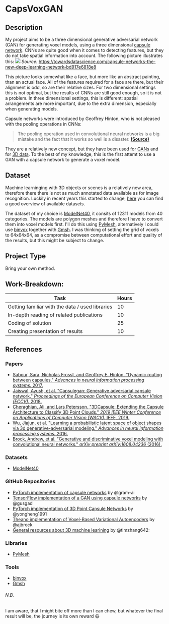 # CapsVoxGAN

## Description

My project aims to be a three dimensional generative adversarial network (GAN) for generating voxel models, using a three dimensional [capsule network](http://papers.nips.cc/paper/6975-dynamic-routing-between-capsules). CNNs are quite good when it comes to detecting features, but they do not take spatial information into account. The following picture illustrates this: 
![](https://miro.medium.com/max/383/1*b5Gj44sqne2Cu6Xra5EJpg.jpeg)
_Source:_ https://towardsdatascience.com/capsule-networks-the-new-deep-learning-network-bd917e6818e8

This picture looks somewhat like a face, but more like an abstract painting, than an actual face. All of the features required for a face are there, but their alignment is odd, so are their relative sizes. For two dimensional settings this is not optimal, but the results of CNNs are still good enough, so it is not a problem. In three dimensional settings, this is different: spatial arrangements are more important, due to the extra dimension, especially when generating models.

Capsule networks were introduced by Geoffrey Hinton, who is not pleased with the pooling operations in CNNs:
> The pooling operation used in convolutional neural networks is a big mistake and the fact that it works so well is a disaster. [__(Source)__](https://www.reddit.com/r/MachineLearning/comments/2lmo0l/ama_geoffrey_hinton/clyj4jv/)

They are a relatively new concept, but they have been used for [GANs](https://arxiv.org/abs/1802.06167) and for [3D data](https://arxiv.org/abs/1812.10775). To the best of my knowledge, this is the first attemt to use a GAN with a capsule network to generate a voxel model.

## Dataset

Machine learninging with 3D objects or scenes is a relatively new area, therefore there there is not as much annotated data available as for image recognition. Luckily in recent years this started to change, [here](https://github.com/timzhang642/3D-Machine-Learning#datasets) you can find a good overview of available datasets. 

The dataset of my choice is [ModelNet40](http://modelnet.cs.princeton.edu), it consits of 12311 models from 40 categories. The models are polygon meshes and therefore I have to convert them into voxel models first. I'll do this using [PyMesh](https://github.com/PyMesh/PyMesh), alternatively I could use [binvox](https://www.patrickmin.com/binvox/) together with [Gmsh](http://gmsh.info/). I was thinking of setting the grid of voxels to 64x64x64, as a compromise between computational effort and quality of the results, but this might be subject to change.

## Project Type

Bring your own method.

## Work-Breakdown:

Task | Hours
--- | ---
Getting familiar with the data / used libraries | 10
In-depth reading of related publications | 10
Coding of solution | 25
Creating presentation of results | 10

## References

### Papers

* [Sabour, Sara, Nicholas Frosst, and Geoffrey E. Hinton. "Dynamic routing between capsules." _Advances in neural information processing systems._ 2017.](http://papers.nips.cc/paper/6975-dynamic-routing-between-capsules)
* [Jaiswal, Ayush, et al. "Capsulegan: Generative adversarial capsule network." _Proceedings of the European Conference on Computer Vision (ECCV)._ 2018.](http://openaccess.thecvf.com/content_eccv_2018_workshops/w17/html/Jaiswal_CapsuleGAN_Generative_Adversarial_Capsule_Network_ECCVW_2018_paper.html)
* [Cheraghian, Ali, and Lars Petersson. "3DCapsule: Extending the Capsule Architecture to Classify 3D Point Clouds." _2019 IEEE Winter Conference on Applications of Computer Vision (WACV)._ IEEE, 2019.](https://ieeexplore.ieee.org/abstract/document/8658405)
* [Wu, Jiajun, et al. "Learning a probabilistic latent space of object shapes via 3d generative-adversarial modeling." _Advances in neural information processing systems._ 2016.](http://papers.nips.cc/paper/6096-learning-a-probabilistic-latent-space-of-object-shapes-via-3d-generative-adversarial-modeling)
* [Brock, Andrew, et al. "Generative and discriminative voxel modeling with convolutional neural networks." _arXiv preprint arXiv:1608.04236_ (2016).](https://arxiv.org/abs/1608.04236)

### Datasets
* [ModelNet40](http://modelnet.cs.princeton.edu)

### GitHub Repositories

* [PyTorch implementation of capsule networks](https://github.com/gram-ai/capsule-networks) by @gram-ai
* [TensorFlow implementation of a GAN using capsule networks](https://github.com/gusgad/capsule-GAN) by @gusgad
* [PyTorch implementation of 3D Point Capsule Networks](https://github.com/yongheng1991/3D-point-capsule-networks) by @yongheng1991
* [Theano implementation of Voxel-Based Variational Autoencoders](https://github.com/ajbrock/Generative-and-Discriminative-Voxel-Modeling) by @ajbrock
* [General resources about 3D machine learining](https://github.com/timzhang642/3D-Machine-Learning) by @timzhang642: 

### Libraries

* [PyMesh](https://pymesh.readthedocs.io/en/latest/)

### Tools

* [binvox](https://www.patrickmin.com/binvox/)
* [Gmsh](http://gmsh.info/)

###### N.B.

I am aware, that I might bite off more than I can chew, but whatever the final result will be, the journey is its own reward :smiley:
